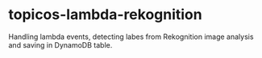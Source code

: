 # topicos-lambda-rekognition
Handling lambda events, detecting labes from Rekognition image analysis and saving in DynamoDB table. 
